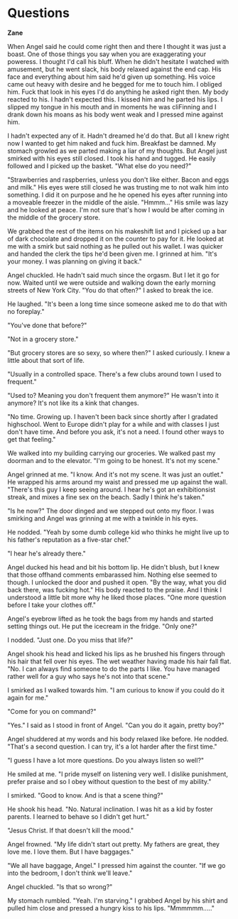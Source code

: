 # Questions

**Zane**

When Angel said he could come right then and there I thought it was just a boast.  One of those things you say when you are exaggerating your poweress.  I thought I'd call his bluff.  When he didn't hesitate I watched with amusement, but he went slack, his body relaxed against the end cap.  His face and everything about him said he'd given up something.  His voice came out heavy with desire and he begged for me to touch him.  I obliged him.  Fuck that look in his eyes I'd do anything he asked right then.  My body reacted to his.  I hadn't expected this.  I kissed him and he parted his lips.  I slipped my tongue in his mouth and in moments he was cliFinning and I drank down his moans as his body went weak and I pressed mine against him.

I hadn't expected any of it.  Hadn't dreamed he'd do that.  But all I knew right now I wanted to get him naked and fuck him.  Breakfast be damned.   My stomach growled as we parted making a liar of my thoughts.  But Angel just smirked with his eyes still closed.  I took his hand and tugged.  He easily followed and  I picked up the basket.  "What else do you need?"

"Strawberries and raspberries, unless you don't like either.  Bacon and eggs and milk."  His eyes were still closed he was trusting me to not walk him into something.  I did it on purpose and he he opened his eyes after running into a moveable freezer in the middle of the aisle.  "Hmmm..."  His smile was lazy and he looked at peace.  I'm not sure that's how I would be after coming in the middle of the grocery store.

We grabbed the rest of the items on his makeshift list and I picked up a bar of dark chocolate and dropped it on the counter to pay for it.  He looked at me with a smirk but said nothing as he pulled out his wallet.  I was quicker and handed the clerk the tips he'd been given me. I grinned at him.  "It's your money.  I was planning on giving it back."

Angel chuckled.  He hadn't said much since the orgasm.  But I let it go for now.  Waited until we were outside and walking down the early morning streets of New York City.  "You do that often?"  I asked to break the ice.

He laughed.  "It's been a long time since someone asked me to do that with no foreplay."

"You've done that before?"

"Not in a grocery store."

"But grocery stores are so sexy, so where then?"  I asked curiously. I knew a little about that sort of life.

"Usually in a controlled space.  There's a few clubs around town I used to frequent."

"Used to?  Meaning you don't frequent them anymore?"  He wasn't into it anymore?  It's not like its a kink that changes.

"No time.  Growing up.  I haven't been back since shortly after I gradated highschool.  Went to Europe didn't play for a while and with classes I just don't have time.  And before you ask, it's not a need.  I found other ways to get that feeling."

We walked into my building carrying our groceries.  We walked past my doorman and to the elevator.  "I'm going to be honest.  It's not my scene."

Angel grinned at me.  "I know.  And it's not my scene.  It was just an outlet."  He wrapped his arms around my waist and pressed me up against the wall.  "There's this guy I keep seeing around.  I hear he's got an exhibitionsist streak, and mixes a fine sex on the beach.  Sadly I think he's taken."

"Is he now?"  The door dinged and we stepped out onto my floor.  I was smirking and Angel was grinning at me with a twinkle in his eyes.

He nodded.  "Yeah by some dumb college kid who thinks he might live up to his father's reputation as a five-star chef."

"I hear he's already there."

Angel ducked his head and bit his bottom lip.  He didn't blush, but I knew that those offhand comments embarassed him.  Nothing else seemed to though.  I unlocked the door and pushed it open.  "By the way, what you did back there, was fucking hot."  His body reacted to the praise.  And I think I understood a little bit more why he liked those places.  "One more question before I take your clothes off."

Angel's eyebrow lifted as he took the bags from my hands and started setting things out.  He put the icecream in the fridge.  "Only one?"

I nodded.  "Just one.  Do you miss that life?"

Angel shook his head and licked his lips as he brushed his fingers through his hair that fell over his eyes.  The wet weather having made his hair fall flat.  "No.  I can always find someone to do the parts I like.  You have managed rather well for a guy who says he's not into that scene."

I smirked as I walked towards him.  "I am curious to know if you could do it again for me."

"Come for you on command?"

"Yes."  I said as I stood in front of Angel.  "Can you do it again, pretty boy?"

Angel shuddered at my words and his body relaxed like before.  He nodded.  "That's a second question. I can try, it's a lot harder after the first time."

"I guess I have a lot more questions.   Do you always listen so well?"

He smiled at me.  "I pride myself on listening very well.  I dislike punishment, prefer praise and so I obey without question to the best of my ability."

I smirked.  "Good to know.  And is that a scene thing?"

He shook his head.  "No.  Natural inclination.  I was hit as a kid by foster parents.  I learned to behave so I didn't get hurt."

"Jesus Christ.  If that doesn't kill the mood."

Angel frowned.  "My life didn't start out pretty.  My fathers are great, they love me.  I love them.  But I have baggages."

"We all have baggage, Angel."  I pressed him against the counter.  "If we go into the bedroom, I don't think we'll leave."

Angel chuckled.  "Is that so wrong?"

My stomach rumbled.  "Yeah.  I'm starving."  I grabbed Angel by his shirt and pulled him close and pressed a hungry kiss to his lips. "Mmmmmm....."